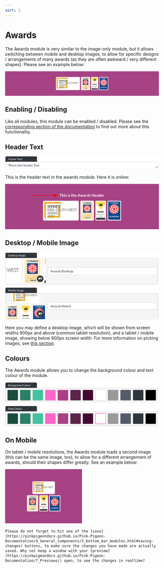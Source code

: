 ```yaml
---
sort: 1
---
```



# Awards

The Awards module is very similar to the image-only module, but it allows switching between mobile and desktop images, to allow for specific designs / arrangements of many awards (as they are often awkward / very different shapes). Please see an example below:

![Image of the awards module online](https://raw.githubusercontent.com/pinkpigeondocs/Pink-Pigeon-Documentation/master/docs/6_Modules/images/1_awards_online.png)

## Enabling / Disabling

Like all modules, this module can be enabled / disabled. Please see the [corresponding section of the documentation][endis] to find out more about this functionality.

[endis]: https://pinkpigeondocs.github.io/Pink-Pigeon-Documentation/4_General_Components/4_enabling_disabling_modules.html

## Header Text

![Image of the awards module header text](https://raw.githubusercontent.com/pinkpigeondocs/Pink-Pigeon-Documentation/master/docs/common_elements_images/header_text.png)

This is the header text in the awards module. Here it is online:

![Image of the awards module header text online](https://raw.githubusercontent.com/pinkpigeondocs/Pink-Pigeon-Documentation/master/docs/6_Modules/images/1_awards_header_online.png)

## Desktop / Mobile Image

![Image of the awards module images](https://raw.githubusercontent.com/pinkpigeondocs/Pink-Pigeon-Documentation/master/docs/6_Modules/images/1_awards_header_images.png)

Here you may define a desktop image, which will be shown from screen widths 900px and above (common tablet resolution), and a tablet / mobile image, showing below 900px screen width. For more information on picking images, see [this section](https://pinkpigeondocs.github.io/Pink-Pigeon-Documentation/4_General_Components/2_image_picker.html).

## Colours

The Awards module allows you to change the background colour and text colour of the module.

![Image of the standard colours](https://raw.githubusercontent.com/pinkpigeondocs/Pink-Pigeon-Documentation/master/docs/common_elements_images/standard_colours.png)


## On Mobile

On tablet / mobile resolutions, the Awards module loads a second image (this can be the same image, too), to allow for a different arrangement of awards, should their shapes differ greatly. See an example below:

![Image of the awards module on mobile](https://raw.githubusercontent.com/pinkpigeondocs/Pink-Pigeon-Documentation/master/docs/6_Modules/images/1_awards_mobile.png)

```tip
Please do not forget to hit one of the [save](https://pinkpigeondocs.github.io/Pink-Pigeon-Documentation/4_General_Components/3_bottom_bar_modules.html#saving-changes) buttons, to make sure the changes you have made are actually saved. Why not keep a window with your [preview](https://pinkpigeondocs.github.io/Pink-Pigeon-Documentation/7_Previews/) open, to see the changes in realtime?
```
